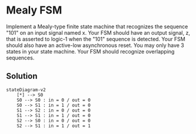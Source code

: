 # Mealy FSM

Implement a Mealy-type finite state machine that recognizes the sequence "101" on an input signal named x. Your FSM should have an output signal, z, that is asserted to logic-1 when the "101" sequence is detected. Your FSM should also have an active-low asynchronous reset. You may only have 3 states in your state machine. Your FSM should recognize overlapping sequences.

## Solution

```mermaid
stateDiagram-v2
    [*] --> S0
    S0 --> S0 : in = 0 / out = 0
    S0 --> S1 : in = 1 / out = 0
    S1 --> S2 : in = 0 / out = 0
    S1 --> S1 : in = 1 / out = 0
    S2 --> S0 : in = 0 / out = 0
    S2 --> S1 : in = 1 / out = 1
```